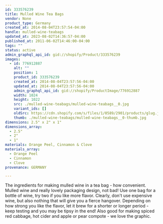 ```yaml
---
id: 333576239
title: Mulled Wine Tea Bags
vendor: None
product_type: Germany
created_at: 2014-08-04T23:57:54-04:00
handle: mulled-wine-teabags
updated_at: 2023-08-02T14:36:57-04:00
published_at: 2011-06-02T14:46:00-04:00
tags: ""
status: active
admin_graphql_api_id: gid://shopify/Product/333576239
images:
  - id: 776912887
    alt: ""
    position: 1
    product_id: 333576239
    created_at: 2014-08-04T23:57:56-04:00
    updated_at: 2014-08-04T23:57:56-04:00
    admin_graphql_api_id: gid://shopify/ProductImage/776912887
    width: 1024
    height: 1022
    src: ./mulled-wine-teabags/mulled-wine-teabags__0.jpg
    variant_ids: []
    oldSrc: https://cdn.shopify.com/s/files/1/0589/2901/products/glug.jpeg?v=1407211076
    thumb: ./mulled-wine-teabags/mulled-wine-teabags__0-thumb.jpg
dimensions: 2.5" x 2" x 1"
dimensions_array:
  - 2.5"
  - 2"
  - 1"
materials: Orange Peel, Cinnamon & Clove
materials_array:
  - Orange Peel
  - Cinnamon
  - Clove
provenance: GERMANY

---
```


The ingredients for making mulled wine in a tea bag - how convenient. Mulled wine and really lovely packaging design, not bad! Use one bag for a bottle of wine, try two if you like more flavor. Clearly, don't use expensive wine, but also nothing that will give you a fierce hangover. Depending on how strong you like the flavor, let it brew for a shorter or longer period - keep testing and you may be tipsy in the end! Also good for making spiced red cabbage, hot cider and apple or pear compote - we love the graphic.
